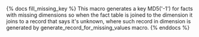 {% docs fill_missing_key %}
This macro generates a key MD5('-1') for facts with missing dimensions so when the fact table is joined to the dimension it joins to a record that says it's unknown, where such record in dimension is generated by generate_record_for_missing_values macro.
{% enddocs %}